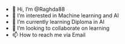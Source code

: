 - 👋 Hi, I’m @Raghda88
- 👀 I’m interested in Machine learning and AI
- 🌱 I’m currently learning Diploma in AI
- 💞️ I’m looking to collaborate on learning
- 📫 How to reach me via Email

<!---
Raghda88/Raghda88 is a ✨ special ✨ repository because its `README.md` (this file) appears on your GitHub profile.
You can click the Preview link to take a look at your changes.
--->
